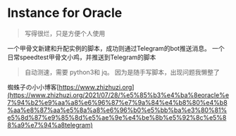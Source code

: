 # Instance for Oracle
>写得很烂，只是方便个人使用

一个甲骨文新建和升配实例的脚本，成功则通过Telegram的bot推送消息。
一个日常speedtest甲骨文小鸡，并推送到Telegram的脚本

>自动测速，需要 python3和 jq。
因为是随手写脚本，出现问题我懒整了

蜘蛛子の小小博客[https://www.zhizhuzi.org](https://www.zhizhuzi.org/2021/07/28/%e5%85%b3%e4%ba%8eoracle%e7%94%b2%e9%aa%a8%e6%96%87%e7%9a%84%e4%b8%80%e4%b8%aa%e8%87%aa%e5%8a%a8%e6%96%b0%e5%bb%ba%e3%80%81%e5%8d%87%e9%85%8d%e5%ae%9e%e4%be%8b%e5%92%8c%e5%88%a9%e7%94%a8telegram)


